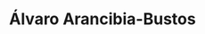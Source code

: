 ---
# Display name
title: Álvaro Arancibia-Bustos

# Is this the primary user of the site?
superuser: true

# Role/position
role: Tesista de Doctorado

# Organizations/Affiliations
organizations:
  - name: Universidad Alberto Hurtado
    url: ''

# Short bio (displayed in user profile at end of posts)
bio:  Estudiante del Doctorado en Sociología de la Universidad Alberto Hurtado

interests:
  - Clases sociales
  - Trabajo
  - Conciencia de clases

education:
  courses:
    - course: PhD en Sociología
      institution: Universidad Alberto Hurtado
      year: 2022
    - course: Magíster en Sociología
      institution: Universidad Alberto Hurtado
      year: 2021
    - course: Sociología
      institution: Universidad de Chile
      year: 2019

# Social/Academic Networking
# For available icons, see: https://wowchemy.com/docs/getting-started/page-builder/#icons
#   For an email link, use "fas" icon pack, "envelope" icon, and a link in the
#   form "mailto:your-email@example.com" or "#contact" for contact widget.
social:
  - icon: envelope
    icon_pack: fas
    link: 'mailto:alvz.arancibia@gmail.com'
  - icon: twitter
    icon_pack: fab
    link: https://twitter.com/Alvz9
  - icon: google-scholar
    icon_pack: ai
    link: https://scholar.google.es/citations?user=t_xC8tcAAAAJ&hl=es

# Link to a PDF of your resume/CV from the About widget.
# To enable, copy your resume/CV to `static/files/cv.pdf` and uncomment the lines below.
# - icon: cv
#   icon_pack: ai
#   link: files/cv.pdf

# Enter email to display Gravatar (if Gravatar enabled in Config)
email: ''

# Highlight the author in author lists? (true/false)
highlight_name: false

# Organizational groups that you belong to (for People widget)
#   Set this to `[]` or comment out if you are not using People widget.
user_groups:
  - Tesistas
---